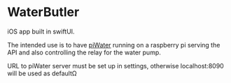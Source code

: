 # WaterButler
iOS app built in swiftUI. 

The intended use is to have [piWater](https://github.com/Jonas94/piWater)
running on a raspberry pi serving the API and also
controlling the relay for the water pump.

URL to piWater server must be set up in settings, otherwise localhost:8090 will be used as defaultΩ


